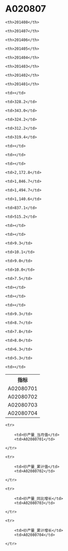 A020807
======


<table>

<tr>
    <th>指标</th>
    
    <th>201408</th>
    
    <th>201407</th>
    
    <th>201406</th>
    
    <th>201405</th>
    
    <th>201404</th>
    
    <th>201403</th>
    
    <th>201402</th>
    
    <th>201401</th>
    
</tr>


<tr>
    <td>A02080701</td>
    
    <td></td>
    
    <td>328.2</td>
    
    <td>343.0</td>
    
    <td>324.2</td>
    
    <td>312.2</td>
    
    <td>319.4</td>
    
    <td></td>
    
    <td></td>
    

</tr>

<tr>
    <td>A02080702</td>
    
    <td></td>
    
    <td>2,172.8</td>
    
    <td>1,846.7</td>
    
    <td>1,494.7</td>
    
    <td>1,140.6</td>
    
    <td>837.1</td>
    
    <td>515.2</td>
    
    <td></td>
    

</tr>

<tr>
    <td>A02080703</td>
    
    <td></td>
    
    <td>9.3</td>
    
    <td>10.1</td>
    
    <td>9.0</td>
    
    <td>10.0</td>
    
    <td>7.5</td>
    
    <td></td>
    
    <td></td>
    

</tr>

<tr>
    <td>A02080704</td>
    
    <td></td>
    
    <td>9.3</td>
    
    <td>8.7</td>
    
    <td>7.8</td>
    
    <td>8.0</td>
    
    <td>6.3</td>
    
    <td>5.3</td>
    
    <td></td>
    

</tr>


</table>

<table>
    
    <tr>

        <td>纱产量_当月值</td>
        <td>A02080701</td>

    </tr>
    
    <tr>

        <td>纱产量_累计值</td>
        <td>A02080702</td>

    </tr>
    
    <tr>

        <td>纱产量_同比增长</td>
        <td>A02080703</td>

    </tr>
    
    <tr>

        <td>纱产量_累计增长</td>
        <td>A02080704</td>

    </tr>
    
</table>